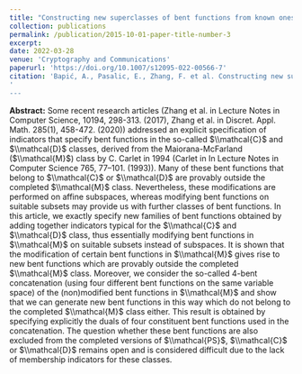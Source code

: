 ```yaml
---
title: "Constructing new superclasses of bent functions from known ones"
collection: publications
permalink: /publication/2015-10-01-paper-title-number-3
excerpt: 
date: 2022-03-28
venue: 'Cryptography and Communications'
paperurl: 'https://doi.org/10.1007/s12095-022-00566-7'
citation: 'Bapić, A., Pasalic, E., Zhang, F. et al. Constructing new superclasses of bent functions from known ones. <i>Cryptogr. Commun</i>. 14, 1229–1256 (2022). https://doi.org/10.1007/s12095-022-00566-7'
'
---
```



**Abstract:** Some recent research articles (Zhang et al. in Lecture Notes in Computer Science, 10194, 298-313. (2017), Zhang et al. in Discret. Appl. Math. 285(1), 458-472. (2020)) addressed an explicit specification of indicators that specify bent functions in the so-called $\\mathcal{C}$ and $\\mathcal{D}$ classes, derived from the Maiorana-McFarland ($\\mathcal{M}$) class by C. Carlet in 1994 (Carlet in In Lecture Notes in Computer Science 765, 77–101. (1993)). Many of these bent functions that belong to $\\mathcal{C}$ or $\\mathcal{D}$ are provably outside the completed $\\mathcal{M}$ class. Nevertheless, these modifications are performed on affine subspaces, whereas modifying bent functions on suitable subsets may provide us with further classes of bent functions. In this article, we exactly specify new families of bent functions obtained by adding together indicators typical for the $\\mathcal{C}$ and $\\mathcal{D}$ class, thus essentially modifying bent functions in $\\mathcal{M}$ on suitable subsets instead of subspaces. It is shown that the modification of certain bent functions in $\\mathcal{M}$ gives rise to new bent functions which are provably outside the completed $\\mathcal{M}$ class. Moreover, we consider the so-called 4-bent concatenation (using four different bent functions on the same variable space) of the (non)modified bent functions in $\\mathcal{M}$ and show that we can generate new bent functions in this way which do not belong to the completed $\\mathcal{M}$ class either. This result is obtained by specifying explicitly the duals of four constituent bent functions used in the concatenation. The question whether these bent functions are also excluded from the completed versions of $\\mathcal{PS}$, $\\mathcal{C}$ or $\\mathcal{D}$ remains open and is considered difficult due to the lack of membership indicators for these classes.